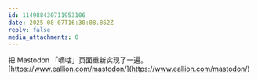 ```yaml
---
id: 114988430711953106
date: 2025-08-07T16:30:08.862Z
reply: false
media_attachments: 0
---
```


把 Mastodon 「嘀咕」页面重新实现了一遍。  
[https://www.eallion.com/mastodon/](https://www.eallion.com/mastodon/)

